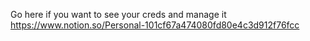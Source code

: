Go here if you want to see your creds and manage it
https://www.notion.so/Personal-101cf67a474080fd80e4c3d912f76fcc